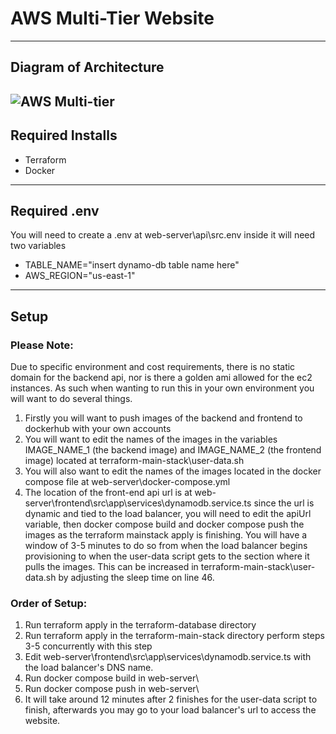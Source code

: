 # AWS Multi-Tier Website
---
## Diagram of Architecture
![AWS Multi-tier](https://github.com/user-attachments/assets/9a8f236a-9897-4009-994a-151d93b97e58)
---
## Required Installs
- Terraform
- Docker
---
## Required .env
You will need to create a .env at web-server\api\src\.env 
inside it will need two variables
- TABLE_NAME="insert dynamo-db table name here"
- AWS_REGION="us-east-1"
---
## Setup
### Please Note:
Due to specific environment and cost requirements, there is no static domain for the backend api, nor is there a golden ami allowed for the ec2 instances. As such when wanting to run this in your own environment you will want to do several things.
1. Firstly you will want to push images of the backend and frontend to dockerhub with your own accounts
2. You will want to edit the names of the images in the variables IMAGE_NAME_1 (the backend image) and IMAGE_NAME_2 (the frontend image) located at terraform-main-stack\user-data.sh
3. You will also want to edit the names of the images located in the docker compose file at web-server\docker-compose.yml
4. The location of the front-end api url is at web-server\frontend\src\app\services\dynamodb.service.ts since the url is dynamic and tied to the load balancer, you will need to edit the apiUrl variable, then docker compose build and docker compose push the images as the terraform mainstack apply is finishing. You will have a window of 3-5 minutes to do so from when the load balancer begins provisioning to when the user-data script gets to the section where it pulls the images. This can be increased in terraform-main-stack\user-data.sh by adjusting the sleep time on line 46.

### Order of Setup:
1. Run terraform apply in the terraform-database directory
2. Run terraform apply in the terraform-main-stack directory perform steps 3-5 concurrently with this step
3. Edit web-server\frontend\src\app\services\dynamodb.service.ts with the load balancer's DNS name.
4. Run docker compose build in web-server\
5. Run docker compose push in web-server\
6. It will take around 12 minutes after 2 finishes for the user-data script to finish, afterwards you may go to your load balancer's url to access the website.
